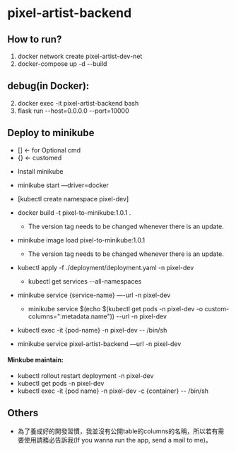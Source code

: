 # pixel-artist-backend

## How to run?
  
  1. docker network create pixel-artist-dev-net
  2. docker-compose up -d --build

## debug(in Docker):
  
  2. docker exec -it pixel-artist-backend bash
  3. flask run --host=0.0.0.0 --port=10000
    
## Deploy to minikube
  * [] <- for Optional cmd
  * {} <- customed
  - Install minikube
  - minikube start —driver=docker
  - [kubectl create namespace pixel-dev]

  - docker build -t pixel-to-minikube:1.0.1 .
    - The version tag needs to be changed whenever there is an update.

  - minikube image load  pixel-to-minikube:1.0.1
    - The version tag needs to be changed whenever there is an update.

  - kubectl apply -f ./deployment/deployment.yaml -n pixel-dev
    - kubectl get services --all-namespaces

  - minikube service  {service-name} —-url -n pixel-dev
    - minikube service $(echo $(kubectl get pods -n pixel-dev -o custom-columns=":metadata.name")) --url -n pixel-dev
  - kubectl exec -it {pod-name} -n pixel-dev -- /bin/sh
  - minikube service pixel-artist-backend —url -n pixel-dev

#### Minkube maintain:
  
  - kubectl rollout restart deployment  -n pixel-dev
  - kubectl get pods -n pixel-dev
  - kubectl exec -it {pod name} -n pixel-dev -c {container} -- /bin/sh

## Others
  - 為了養成好的開發習慣，我並沒有公開table的columns的名稱，所以若有需要使用請務必告訴我(If you wanna run the app, send a mail to me)。